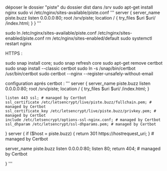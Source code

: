 déposer le dossier "piste" du dossier dist dans /srv
sudo apt-get install nginx
sudo vi /etc/nginx/sites-available/piste.conf
'''
server {
  server_name piste.buzz
  listen 0.0.0.0:80;
  root /srv/piste;
  location / {
    try_files $uri $uri/ /index.html;
  }
}
'''

sudo ln /etc/nginx/sites-available/piste.conf /etc/nginx/sites-enabled/piste.conf
rm /etc/nginx/sites-enabled/default
sudo systemctl restart nginx

HTTPS :

sudo snap install core; sudo snap refresh core
sudo apt-get remove certbot
sudo snap install --classic certbot
sudo ln -s /snap/bin/certbot /usr/bin/certbot
sudo certbot --nginx --register-unsafely-without-email

configuration aprés certbot :
'''
server {
  server_name piste.buzz
  listen 0.0.0.0:80;
  root /srv/piste;
  location / {
    try_files $uri $uri/ /index.html;
  }


    listen 443 ssl; # managed by Certbot
    ssl_certificate /etc/letsencrypt/live/piste.buzz/fullchain.pem; # managed by Certbot
    ssl_certificate_key /etc/letsencrypt/live/piste.buzz/privkey.pem; # managed by Certbot
    include /etc/letsencrypt/options-ssl-nginx.conf; # managed by Certbot
    ssl_dhparam /etc/letsencrypt/ssl-dhparams.pem; # managed by Certbot

}
server {
    if ($host = piste.buzz) {
        return 301 https://$host$request_uri;
    } # managed by Certbot


  server_name piste.buzz
  listen 0.0.0.0:80;
    listen 80;
    return 404; # managed by Certbot


}
'''